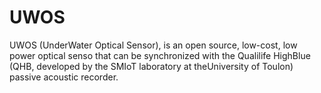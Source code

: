# UWOS
UWOS (UnderWater Optical Sensor), is an open source, low-cost, low power optical senso that can be synchronized with the Qualilife HighBlue (QHB, developed by the SMIoT laboratory at theUniversity of Toulon) passive acoustic recorder.
